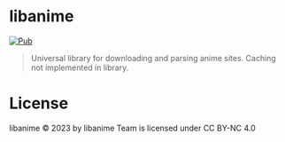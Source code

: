 # libanime
[![Pub](https://img.shields.io/pub/v/libanime.svg)](https://pub.dev/packages/libanime)
> Universal library for downloading and parsing anime sites.
Caching not implemented in library.

# License
libanime © 2023 by libanime Team is licensed under CC BY-NC 4.0 
